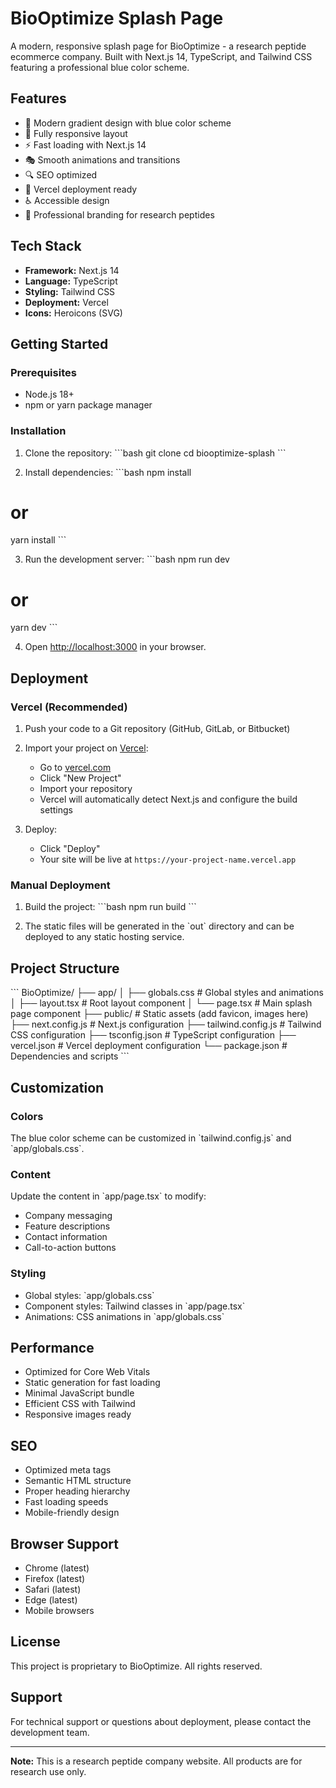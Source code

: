 # BioOptimize Splash Page

A modern, responsive splash page for BioOptimize - a research peptide ecommerce company. Built with Next.js 14, TypeScript, and Tailwind CSS featuring a professional blue color scheme.

## Features

- 🎨 Modern gradient design with blue color scheme
- 📱 Fully responsive layout
- ⚡ Fast loading with Next.js 14
- 🎭 Smooth animations and transitions
- 🔍 SEO optimized
- 🚀 Vercel deployment ready
- ♿ Accessible design
- 🎯 Professional branding for research peptides

## Tech Stack

- **Framework:** Next.js 14
- **Language:** TypeScript
- **Styling:** Tailwind CSS
- **Deployment:** Vercel
- **Icons:** Heroicons (SVG)

## Getting Started

### Prerequisites

- Node.js 18+ 
- npm or yarn package manager

### Installation

1. Clone the repository:
\`\`\`bash
git clone <repository-url>
cd biooptimize-splash
\`\`\`

2. Install dependencies:
\`\`\`bash
npm install
# or
yarn install
\`\`\`

3. Run the development server:
\`\`\`bash
npm run dev
# or
yarn dev
\`\`\`

4. Open [http://localhost:3000](http://localhost:3000) in your browser.

## Deployment

### Vercel (Recommended)

1. Push your code to a Git repository (GitHub, GitLab, or Bitbucket)

2. Import your project on [Vercel](https://vercel.com):
   - Go to [vercel.com](https://vercel.com)
   - Click "New Project"
   - Import your repository
   - Vercel will automatically detect Next.js and configure the build settings

3. Deploy:
   - Click "Deploy"
   - Your site will be live at `https://your-project-name.vercel.app`

### Manual Deployment

1. Build the project:
\`\`\`bash
npm run build
\`\`\`

2. The static files will be generated in the \`out\` directory and can be deployed to any static hosting service.

## Project Structure

\`\`\`
BioOptimize/
├── app/
│   ├── globals.css          # Global styles and animations
│   ├── layout.tsx           # Root layout component
│   └── page.tsx             # Main splash page component
├── public/                  # Static assets (add favicon, images here)
├── next.config.js           # Next.js configuration
├── tailwind.config.js       # Tailwind CSS configuration
├── tsconfig.json           # TypeScript configuration
├── vercel.json             # Vercel deployment configuration
└── package.json            # Dependencies and scripts
\`\`\`

## Customization

### Colors
The blue color scheme can be customized in \`tailwind.config.js\` and \`app/globals.css\`.

### Content
Update the content in \`app/page.tsx\` to modify:
- Company messaging
- Feature descriptions
- Contact information
- Call-to-action buttons

### Styling
- Global styles: \`app/globals.css\`
- Component styles: Tailwind classes in \`app/page.tsx\`
- Animations: CSS animations in \`app/globals.css\`

## Performance

- Optimized for Core Web Vitals
- Static generation for fast loading
- Minimal JavaScript bundle
- Efficient CSS with Tailwind
- Responsive images ready

## SEO

- Optimized meta tags
- Semantic HTML structure
- Proper heading hierarchy
- Fast loading speeds
- Mobile-friendly design

## Browser Support

- Chrome (latest)
- Firefox (latest)
- Safari (latest)
- Edge (latest)
- Mobile browsers

## License

This project is proprietary to BioOptimize. All rights reserved.

## Support

For technical support or questions about deployment, please contact the development team.

---

**Note:** This is a research peptide company website. All products are for research use only.
